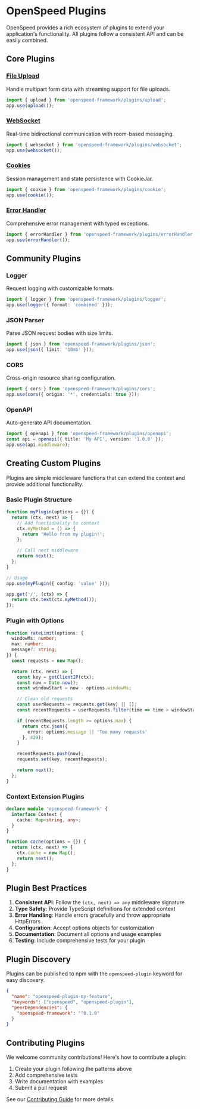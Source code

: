 # OpenSpeed Plugins

OpenSpeed provides a rich ecosystem of plugins to extend your application's functionality. All plugins follow a consistent API and can be easily combined.

## Core Plugins

### [File Upload](./upload.md)
Handle multipart form data with streaming support for file uploads.

```typescript
import { upload } from 'openspeed-framework/plugins/upload';
app.use(upload());
```

### [WebSocket](./websocket.md)
Real-time bidirectional communication with room-based messaging.

```typescript
import { websocket } from 'openspeed-framework/plugins/websocket';
app.use(websocket());
```

### [Cookies](./cookie.md)
Session management and state persistence with CookieJar.

```typescript
import { cookie } from 'openspeed-framework/plugins/cookie';
app.use(cookie());
```

### [Error Handler](./errorHandler.md)
Comprehensive error management with typed exceptions.

```typescript
import { errorHandler } from 'openspeed-framework/plugins/errorHandler';
app.use(errorHandler());
```

## Community Plugins

### Logger
Request logging with customizable formats.

```typescript
import { logger } from 'openspeed-framework/plugins/logger';
app.use(logger({ format: 'combined' }));
```

### JSON Parser
Parse JSON request bodies with size limits.

```typescript
import { json } from 'openspeed-framework/plugins/json';
app.use(json({ limit: '10mb' }));
```

### CORS
Cross-origin resource sharing configuration.

```typescript
import { cors } from 'openspeed-framework/plugins/cors';
app.use(cors({ origin: '*', credentials: true }));
```

### OpenAPI
Auto-generate API documentation.

```typescript
import { openapi } from 'openspeed-framework/plugins/openapi';
const api = openapi({ title: 'My API', version: '1.0.0' });
app.use(api.middleware);
```

## Creating Custom Plugins

Plugins are simple middleware functions that can extend the context and provide additional functionality.

### Basic Plugin Structure

```typescript
function myPlugin(options = {}) {
  return (ctx, next) => {
    // Add functionality to context
    ctx.myMethod = () => {
      return 'Hello from my plugin!';
    };

    // Call next middleware
    return next();
  };
}

// Usage
app.use(myPlugin({ config: 'value' }));

app.get('/', (ctx) => {
  return ctx.text(ctx.myMethod());
});
```

### Plugin with Options

```typescript
function rateLimit(options: {
  windowMs: number;
  max: number;
  message?: string;
}) {
  const requests = new Map();

  return (ctx, next) => {
    const key = getClientIP(ctx);
    const now = Date.now();
    const windowStart = now - options.windowMs;

    // Clean old requests
    const userRequests = requests.get(key) || [];
    const recentRequests = userRequests.filter(time => time > windowStart);

    if (recentRequests.length >= options.max) {
      return ctx.json({
        error: options.message || 'Too many requests'
      }, 429);
    }

    recentRequests.push(now);
    requests.set(key, recentRequests);

    return next();
  };
}
```

### Context Extension Plugins

```typescript
declare module 'openspeed-framework' {
  interface Context {
    cache: Map<string, any>;
  }
}

function cache(options = {}) {
  return (ctx, next) => {
    ctx.cache = new Map();
    return next();
  };
}
```

## Plugin Best Practices

1. **Consistent API**: Follow the `(ctx, next) => any` middleware signature
2. **Type Safety**: Provide TypeScript definitions for extended context
3. **Error Handling**: Handle errors gracefully and throw appropriate HttpErrors
4. **Configuration**: Accept options objects for customization
5. **Documentation**: Document all options and usage examples
6. **Testing**: Include comprehensive tests for your plugin

## Plugin Discovery

Plugins can be published to npm with the `openspeed-plugin` keyword for easy discovery.

```json
{
  "name": "openspeed-plugin-my-feature",
  "keywords": ["openspeed", "openspeed-plugin"],
  "peerDependencies": {
    "openspeed-framework": "^0.1.0"
  }
}
```

## Contributing Plugins

We welcome community contributions! Here's how to contribute a plugin:

1. Create your plugin following the patterns above
2. Add comprehensive tests
3. Write documentation with examples
4. Submit a pull request

See our [Contributing Guide](../CONTRIBUTING.md) for more details.